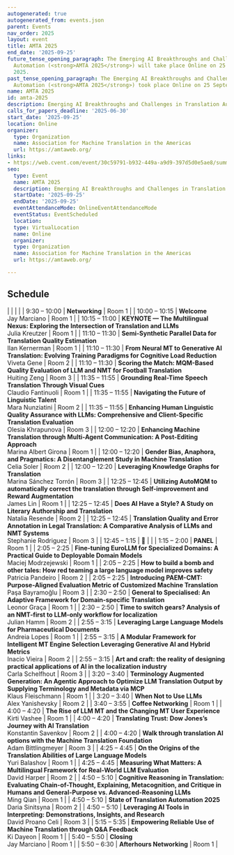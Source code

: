 ```yaml
---
autogenerated: true
autogenerated_from: events.json
parent: Events
nav_order: 2025
layout: event
title: AMTA 2025
end_date: '2025-09-25'
future_tense_opening_paragraph: The Emerging AI Breakthroughs and Challenges in Translation
  Automation (<strong>AMTA 2025</strong>) will take place Online on 25 September,
  2025.
past_tense_opening_paragraph: The Emerging AI Breakthroughs and Challenges in Translation
  Automation (<strong>AMTA 2025</strong>) took place Online on 25 September, 2025.
name: AMTA 2025
id: amta-2025
description: Emerging AI Breakthroughs and Challenges in Translation Automation
calls_for_papers_deadline: '2025-06-30'
start_date: '2025-09-25'
location: Online
organizer:
  type: Organization
  name: Association for Machine Translation in the Americas
  url: https://amtaweb.org/
links:
- https://web.cvent.com/event/30c59791-b932-449a-a9d9-397d5d0e5ae8/summary
seo:
  type: Event
  name: AMTA 2025
  description: Emerging AI Breakthroughs and Challenges in Translation Automation
  startDate: '2025-09-25'
  endDate: '2025-09-25'
  eventAttendanceMode: OnlineEventAttendanceMode
  eventStatus: EventScheduled
  location:
  type: VirtualLocation
  name: Online
  organizer:
  type: Organization
  name: Association for Machine Translation in the Americas
  url: https://amtaweb.org/

---
```


## Schedule

| | | |
| 9:30 – 10:00 | **Networking** | Room 1 |
| 10:00 – 10:15 | **Welcome** <br>Jay Marciano | Room 1 |
| 10:15 – 11:00 | **KEYNOTE — The Multilingual Nexus: Exploring the Intersection of Translation and LLMs** <br>Julia Kreutzer | Room 1 |
| 11:10 – 11:30 | **Semi-Synthetic Parallel Data for Translation Quality Estimation** <br>Ilan Kernerman | Room 1 |
| 11:10 – 11:30 | **From Neural MT to Generative AI Translation: Evolving Training Paradigms for Cognitive Load Reduction** <br>Viveta Gene | Room 2 |
| 11:10 – 11:30 | **Scoring the Match: MQM-Based Quality Evaluation of LLM and NMT for Football Translation** <br>Huiting Zeng | Room 3 |
| 11:35 – 11:55 | **Grounding Real-Time Speech Translation Through Visual Cues** <br>Claudio Fantinuoli | Room 1 |
| 11:35 – 11:55 | **Navigating the Future of Linguistic Talent** <br>Mara Nunziatini | Room 2 |
| 11:35 – 11:55 | **Enhancing Human Linguistic Quality Assurance with LLMs: Comprehensive and Client-Specific Translation Evaluation** <br>Olesia Khrapunova | Room 3 |
| 12:00 – 12:20 | **Enhancing Machine Translation through Multi-Agent Communication: A Post-Editing Approach** <br>Marina Albert Girona | Room 1 |
| 12:00 – 12:20 | **Gender Bias, Anaphora, and Pragmatics: A Disentanglement Study in Machine Translation** <br>Celia Soler | Room 2 |
| 12:00 – 12:20 | **Leveraging Knowledge Graphs for Translation** <br>Marina Sánchez Torrón | Room 3 |
| 12:25 – 12:45 | **Utilizing AutoMQM to automatically correct the translation through Self-improvement and Reward Augmentation** <br>James Lin | Room 1 |
| 12:25 – 12:45 | **Does AI Have a Style? A Study on Literary Authorship and Translation** <br>Natalia Resende | Room 2 |
| 12:25 – 12:45 | **Translation Quality and Error Annotation in Legal Translation: A Comparative Analysis of LLMs and NMT Systems** <br>Stephanie Rodriguez | Room 3 |
| 12:45 – 1:15 | 🍴 | |
| 1:15 – 2:00 | **PANEL** | Room 1 |
| 2:05 – 2:25 | **Fine-tuning EuroLLM for Specialized Domains: A Practical Guide to Deployable Domain Models** <br>Maciej Modrzejewski | Room 1 |
| 2:05 – 2:25 | **How to build a bomb and other tales: How red teaming a large language model improves safety** <br>Patricia Pandeiro | Room 2 |
| 2:05 – 2:25 | **Introducing PAEM-CMT: Purpose-Aligned Evaluation Metric of Customized Machine Translation** <br>Paşa Bayramoğlu | Room 3 |
| 2:30 – 2:50 | **General to Specialised: An Adaptive Framework for Domain-specific Translation** <br>Leonor Graça | Room 1 |
| 2:30 – 2:50 | **Time to switch gears? Analysis of an NMT-first to LLM-only workflow for localization** <br>Julian Hamm | Room 2 |
| 2:55 – 3:15 | **Leveraging Large Language Models for Pharmaceutical Documents** <br>Andreia Lopes | Room 1 |
| 2:55 – 3:15 | **A Modular Framework for Intelligent MT Engine Selection Leveraging Generative AI and Hybrid Metrics** <br>Inacio Vieira | Room 2 |
| 2:55 – 3:15 | **Art and craft: the reality of designing practical applications of AI in the localization industry** <br>Carla Schelfhout | Room 3 |
| 3:20 – 3:40 | **Terminology Augmented Generation: An Agentic Approach to Optimize LLM Translation Output by Supplying Terminology and Metadata via MCP** <br>Klaus Fleischmann | Room 1 |
| 3:20 – 3:40 | **When Not to Use LLMs** <br>Alex Yanishevsky | Room 2 |
| 3:40 – 3:55 | **Coffee Networking** | Room 1 |
| 4:00 – 4:20 | **The Rise of LLM MT and the Changing MT User Experience** <br>Kirti Vashee | Room 1 |
| 4:00 – 4:20 | **Translating Trust: Dow Jones’s Journey with AI Translation** <br>Konstantin Savenkov | Room 2 |
| 4:00 – 4:20 | **Walk through translation AI options with the Machine Translation Foundation** <br>Adam Bittlingmeyer | Room 3 |
| 4:25 – 4:45 | **On the Origins of the Translation Abilities of Large Language Models** <br>Yuri Balashov | Room 1 |
| 4:25 – 4:45 | **Measuring What Matters: A Multilingual Framework for Real-World LLM Evaluation** <br>David Harper | Room 2 |
| 4:50 – 5:10 | **Cognitive Reasoning in Translation: Evaluating Chain-of-Thought, Explaining, Metacognition, and Critique in Humans and General-Purpose vs. Advanced-Reasoning LLMs** <br>Ming Qian | Room 1 |
| 4:50 – 5:10 | **State of Translation Automation 2025** <br>Daria Sinitsyna | Room 2 |
| 4:50 – 5:10 | **Leveraging AI Tools in Interpreting: Demonstrations, Insights, and Research** <br>David Proano Celi | Room 3 |
| 5:15 – 5:35 | **Empowering Reliable Use of Machine Translation through Q&A Feedback** <br>Ki Dayeon | Room 1 |
| 5:40 – 5:50 | **Closing** <br>Jay Marciano | Room 1 |
| 5:50 – 6:30 | **Afterhours Networking** | Room 1 |
